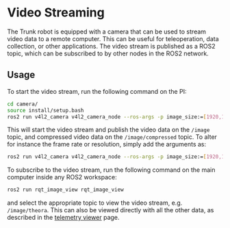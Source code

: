 # Video Streaming
The Trunk robot is equipped with a camera that can be used to stream video data to a remote computer. This can be useful for teleoperation, data collection, or other applications. The video stream is published as a ROS2 topic, which can be subscribed to by other nodes in the ROS2 network.

## Usage
To start the video stream, run the following command on the PI:
```bash
cd camera/
source install/setup.bash
ros2 run v4l2_camera v4l2_camera_node --ros-args -p image_size:=[1920,1080]
```
This will start the video stream and publish the video data on the `/image` topic, and compressed video data on the `/image/compressed` topic.
To alter for instance the frame rate or resolution, simply add the arguments as:
```bash
ros2 run v4l2_camera v4l2_camera_node --ros-args -p image_size:=[1920,1080] -p framerate:=15
```

To subscribe to the video stream, run the following command on the main computer inside any ROS2 workspace:
```bash
ros2 run rqt_image_view rqt_image_view
```
and select the appropriate topic to view the video stream, e.g. `/image/theora`.
This can also be viewed directly with all the other data, as described in the [telemetry viewer](telemetry_viewer.md) page.
